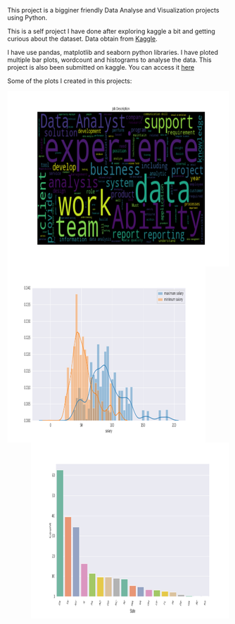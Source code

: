 This project is a bigginer friendly Data Analyse and Visualization projects using Python.

This is a self project I have done after exploring kaggle a bit and getting curious about the dataset.
Data obtain from [Kaggle](https://www.kaggle.com/andrewmvd/data-analyst-jobs). 

I have use pandas, matplotlib and seaborn python libraries. I have ploted multiple bar plots, wordcount and histograms to analyse the data. 
This project is also been submitted on kaggle. You can access it [here](https://www.kaggle.com/hpoddar2810/data-analyst-job-analysis)

Some of the plots I created in this projects:

<img src="https://github.com/hpoddar2810/Data_Science_projects/blob/master/Data_Analyst_Job/plots/JD.png" alt="alt text" width="1400" height="400" align="center">

<img src="https://github.com/hpoddar2810/Data_Science_projects/blob/master/Data_Analyst_Job/plots/salary_dist_plot.png" alt="alt text" width="450" height="400" align="left">
<img src="https://github.com/hpoddar2810/Data_Science_projects/blob/master/Data_Analyst_Job/plots/state_count.png" alt="alt text" width="450" height="400" align="right">
